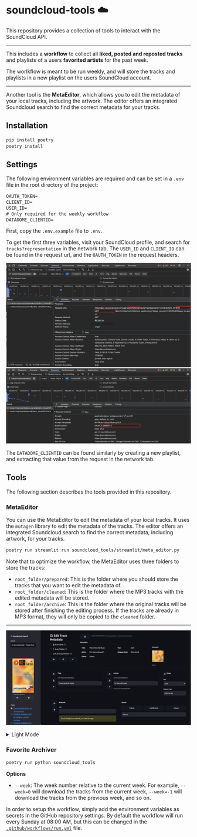 # soundcloud-tools ☁️

This repository provides a collection of tools to interact with the SoundCloud API.

---

This includes a __workflow__ to collect all __liked, posted and reposted tracks__ and playlists of a users __favorited artists__ for the past week.

The worlkflow is meant to be run weekly, and will store the tracks and playlists in a new playlist on the users SoundCloud account.

---

Another tool is the __MetaEditor__, which allows you to edit the metadata of your local tracks, including the artwork. The editor offers an integrated Soundcloud search to find the correct metadata for your tracks.

## Installation

```bash
pip install poetry
poetry install
```


## Settings

The following environment variables are required and can be set in a `.env` file in the root directory of the project:

```
OAUTH_TOKEN=
CLIENT_ID=
USER_ID=
# Only required for the weekly workflow
DATADOME_CLIENTID=
```

First, copy the `.env.example` file to `.env`.

To get the first three variables, visit your SoundCloud profile, and search for `tracks?representation` in the network tab. The `USER_ID` and `CLIENT_ID` can be found in the request url, and the `OAUTH_TOKEN` in the request headers.

![Network Tab](assets/network-1.png)
![Network Tab](assets/network-2.png)


The `DATADOME_CLIENTID` can be found similarly by creating a new playlist, and extracting that value from the request in the network tab.



## Tools

The following section describes the tools provided in this repository.

### MetaEditor

You can use the MetaEditor to edit the metadata of your local tracks.
It uses the `mutagen` library to edit the metadata of the tracks.
The editor offers an integrated Soundcloud search to find the correct metadata, including artwork, for your tracks.

```bash
poetry run streamlit run soundcloud_tools/streamlit/meta_editor.py   
```

Note that to optimize the workflow, the MetaEditor uses three folders to store the tracks:

- `root_folder/prepared`: This is the folder where you should store the tracks that you want to edit the metadata of.
- `root_folder/cleaned`: This is the folder where the MP3 tracks with the edited metadata will be stored.
- `root_folder/archive`: This is the folder where the original tracks will be stored after finishing the editing process. If the tracks are already in MP3 format, they will only be copied to the `cleaned` folder.

---

![Meta Editor](assets/meta-editor-dark.png)

<details>
<summary>Light Mode</summary>

![Meta Editor](assets/meta-editor-light.png)

</details>

### Favorite Archiver

```bash
poetry run python soundcloud_tools
```

__Options__

- `--week`: The week number relative to the current week. For example, `--week=0` will download the tracks from the current week, `--week=-1` will download the tracks from the previous week, and so on.


In order to setup the workflow, simply add the environment variables as secrets in the GitHub repository settings. By default the workflow will run every Sunday at 08:00 AM, but this can be changed in the [`.github/workflows/run.yml`](.github/workflows/run.yml) file.
